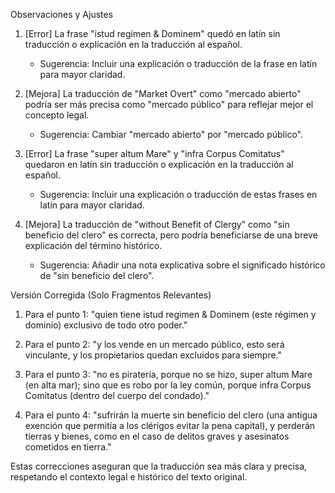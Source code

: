 Observaciones y Ajustes

1. [Error] La frase "istud regimen & Dominem" quedó en latín sin traducción o explicación en la traducción al español.
   - Sugerencia: Incluir una explicación o traducción de la frase en latín para mayor claridad.

2. [Mejora] La traducción de "Market Overt" como "mercado abierto" podría ser más precisa como "mercado público" para reflejar mejor el concepto legal.
   - Sugerencia: Cambiar "mercado abierto" por "mercado público".

3. [Error] La frase "super altum Mare" y "infra Corpus Comitatus" quedaron en latín sin traducción o explicación en la traducción al español.
   - Sugerencia: Incluir una explicación o traducción de estas frases en latín para mayor claridad.

4. [Mejora] La traducción de "without Benefit of Clergy" como "sin beneficio del clero" es correcta, pero podría beneficiarse de una breve explicación del término histórico.
   - Sugerencia: Añadir una nota explicativa sobre el significado histórico de "sin beneficio del clero".

Versión Corregida (Solo Fragmentos Relevantes)

1. Para el punto 1: "quien tiene istud regimen & Dominem (este régimen y dominio) exclusivo de todo otro poder."

2. Para el punto 2: "y los vende en un mercado público, esto será vinculante, y los propietarios quedan excluidos para siempre."

3. Para el punto 3: "no es piratería, porque no se hizo, super altum Mare (en alta mar); sino que es robo por la ley común, porque infra Corpus Comitatus (dentro del cuerpo del condado)."

4. Para el punto 4: "sufrirán la muerte sin beneficio del clero (una antigua exención que permitía a los clérigos evitar la pena capital), y perderán tierras y bienes, como en el caso de delitos graves y asesinatos cometidos en tierra."

Estas correcciones aseguran que la traducción sea más clara y precisa, respetando el contexto legal e histórico del texto original.